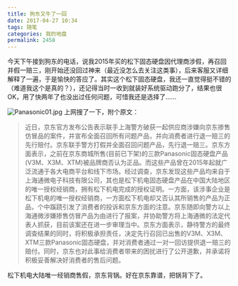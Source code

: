 ```yaml
---
title: 狗东又牛了一回
date: 2017-04-27 10:34
tags: 随笔
categories: 我的地盘
permalink: 2458
---
```


今天下午接到狗东的电话，说我2015年买的松下固态硬盘因代理商涉假，再召回并假一赔三，刚开始还没回过神来（最近没怎么去关注这类事），后来客服又详细解释了一遍，于是愉快的答应了。其实这个松下固态硬盘，我还一直觉得挺不错的（难道我这个是真的？），还记得当时一收到就装好系统驱动跑分了，结果也很OK，用了快两年了也没出过任何问题，可惜我还是选择了……

<!--more-->

![Panasonic01.jpg][1]
上网搜了一下，附个原文：

> 近日，京东官方发布公告表示联手上海警方破获一起供应商涉嫌向京东掺售仿冒品的案件，并宣布全面召回所有问题产品，并向消费者进行退一赔三的先行赔付。京东联手警方打假并全面召回问题产品，先行退一赔三。京东方面表示，之前在京东商城所售(目前已下架)的三款Panasonic固态硬盘产品(V3M、X3M、XTM)被品牌商否认为正品。而这些产品曾在2015年起就广泛流通于各大电商平台和线下市场。经过调查，京东发现这些产品均来自于上海通微电子科技有限公司，其也是松下机电固态硬盘产品在中国大陆地区的唯一授权经销商，拥有松下机电完成的授权证明。一方面，该涉事企业是松下机电的唯一授权经销商，一方面松下机电却又否认其所销售的产品为正品，个中蹊跷引发了消费者的投诉和京东方面的注意。京东随即向警方以上海通微涉嫌掺售仿冒产品为由进行了报案，并协助警方将上海通微的法定代表人抓获，目前该案还在进一步审理当中。京东方面表示，静待警方的最终调查结果的同时，将积极承担责任，决定先行召回已出售的V3M、X3M、XTM三款Panasonic固态硬盘，并对消费者通过一对一回访提供退一赔三的赔付。同时，京东也对此事给消费者带来的困扰进行了公开道歉，并承诺将积极妥善解决好消费者的售后问题。


松下机电大陆唯一经销商售假，京东背锅。好在京东靠谱，把锅背下了。


  [1]: https://cdn.uu126.cn/usr/uploads/2017/06/813381104.jpg